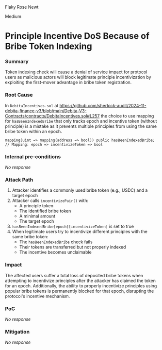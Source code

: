 Flaky Rose Newt

Medium

# Principle Incentive DoS Because of Bribe Token Indexing

### Summary
Token indexing check will cause a denial of service impact for protocol users as malicious actors will block legitimate principle incentivization by exploiting the first-mover advantage in bribe token registration.

### Root Cause
In `DebitaIncentives.sol` at https://github.com/sherlock-audit/2024-11-debita-finance-v3/blob/main/Debita-V3-Contracts/contracts/DebitaIncentives.sol#L257 the choice to use mapping for `hasBeenIndexedBribe` that only tracks epoch and incentive token (without principle) is a mistake as it prevents multiple principles from using the same bribe token within an epoch.

```solidity
mapping(uint => mapping(address => bool)) public hasBeenIndexedBribe;
// Mapping: epoch => incentivizeToken => bool
```

### Internal pre-conditions
_No response_

### Attack Path
1. Attacker identifies a commonly used bribe token (e.g., USDC) and a target epoch
2. Attacker calls `incentivizePair()` with:
   - A principle token
   - The identified bribe token
   - A minimal amount
   - The target epoch
3. `hasBeenIndexedBribe[epoch][incentivizeToken]` is set to true
4. When legitimate users try to incentivize different principles with the same bribe token:
   - The `hasBeenIndexedBribe` check fails
   - Their tokens are transferred but not properly indexed
   - The incentive becomes unclaimable
   
### Impact
The affected users suffer a total loss of deposited bribe tokens when attempting to incentivize principles after the attacker has claimed the token for an epoch. Additionally, the ability to properly incentivize principles using popular bribe tokens is permanently blocked for that epoch, disrupting the protocol's incentive mechanism.

### PoC

_No response_

### Mitigation

_No response_